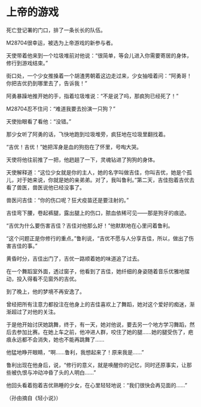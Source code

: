 # 上帝的游戏

死亡登记署的门口，排了一条长长的队伍。 

M28704很幸运，被选为上帝游戏的新参与者。 

天使带着他来到一个垃圾堆前对他说：“很简单，等会儿进入你需要寄居的身体，修行到游戏结束。” 

街口处，一个少女推搡着一个胡渣男朝着这边走过来，少女抽噎着问：“阿勇哥！你把吉优扔到哪里去了，告诉我！” 

阿勇暴躁地推开她的手，指着垃圾堆说：“不是说了吗，那疯狗已经死了！” 

M28704忍不住问：“难道我要去扮演一只狗？” 

天使抬眼看了看他：“没错。” 

那少女听了阿勇的话，飞快地跑到垃圾堆旁，疯狂地在垃圾里翻找着。 

“吉优！吉优！”她把浑身是血的狗抱在了怀里，号啕大哭。 

天使将他往前推了一把，他趔趄了一下，灵魂钻进了狗狗的身体。 

天使解释道：“这位少女就是你的主人，她的名字叫做吉佳，你叫吉优，她是个孤儿，对于她来说，你就是她的亲弟弟。对了，我叫鲁利。”第二天，吉佳抱着吉优去看了兽医，兽医说他已经没事了。 

兽医问吉佳：“你的伤口呢？狂犬疫苗还是要注射的。” 

吉佳弯下腰，卷起裤腿，露出腿上的伤口，脓血依稀可见——那是狗牙的痕迹。 

“吉优为什么要伤害吉佳？吉佳对他那么好！”他默默地在心里问着鲁利。 

“这个问题正是你修行的重点。”鲁利说，“吉优不愿与人分享吉佳，所以，做出了伤害吉佳的事。” 

黄昏时分，吉佳出门了，吉优一路顺着她的味道追了过去。 

在一个舞蹈室外面，透过窗子，他看到了吉佳，她纤细的身姿随着音乐优雅地摆动，投入得看不见窗外的吉优。 

到了晚上，他的梦境不再安逸了。 

曾经把所有注意力都投注在他身上的吉佳喜欢上了舞蹈，她对这个爱好的痴迷，渐渐超过了对他的关注。 

于是他开始讨厌她跳舞，终于，有一天，她对他说，要去另一个地方学习舞蹈，然后去参加比赛。在她上车之前，他冲进人群，咬住了她的腿……她的腿受伤了，疤痕永远都不会消失，她也不能再跳舞了…… 

他猛地睁开眼睛，“啊……鲁利，我想起来了！原来我是……” 

鲁利出现在他身后，说，“修行的意义，就是唤醒你的记忆，同时还原事实，让那些被仇恨与冲动冲昏了头的人明白……” 

他回头看着抱着吉优熟睡的少女，在心里轻轻地说：“我们很快会再见面的……” 

（孙由摘自《轻小说》）